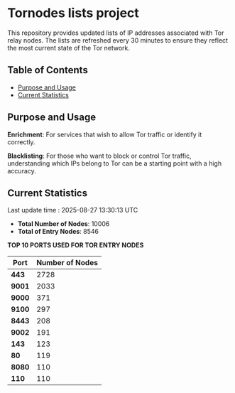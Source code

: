 # Tornodes lists project

This repository provides updated lists of IP addresses associated with Tor relay nodes. The lists are refreshed every 30 minutes to ensure they reflect the most current state of the Tor network.

## Table of Contents

- [Purpose and Usage](#purpose-and-usage)
- [Current Statistics](#current-statistics)


## Purpose and Usage

**Enrichment**: For services that wish to allow Tor traffic or identify it correctly.

**Blacklisting**: For those who want to block or control Tor traffic, understanding which IPs belong to Tor can be a starting point with a high accuracy.

## Current Statistics

Last update time : 2025-08-27 13:30:13 UTC

- **Total Number of Nodes**: 10006
- **Total of Entry Nodes**: 8546

**TOP 10 PORTS USED FOR TOR ENTRY NODES**

| **Port** | **Number of Nodes** |
|------|-----------------|
| **443**   | 2728  |
| **9001**   | 2033  |
| **9000**   | 371  |
| **9100**   | 297  |
| **8443**   | 208  |
| **9002**   | 191  |
| **143**   | 123  |
| **80**   | 119  |
| **8080**   | 110  |
| **110**   | 110  |

